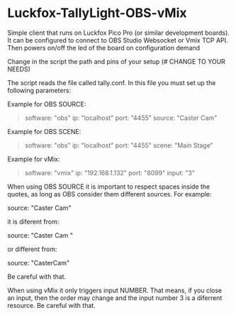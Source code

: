 # Luckfox-TallyLight-OBS-vMix
Simple client that runs on Luckfox Pico Pro (or similar development boards). It can be configured to connect to OBS Studio Websocket or Vmix TCP API. Then powers on/off the led of the board on configuration demand


Change in the script the path and pins of your setup (# CHANGE TO YOUR NEEDS)

The script reads the file called tally.conf. In this file you must set up the following parameters:

  Example for OBS SOURCE:
  >software: "obs"
  >ip: "localhost"
  >port: "4455"
  >source: "Caster Cam"
  
  Example for OBS SCENE:
  >software: "obs"
  >ip: "localhost"
  >port: "4455"
  >scene: "Main Stage"


  Example for vMix:
  >software: "vmix"
  >ip: "192.168.1.132"
  >port: "8099"
  >input: "3"


When using OBS SOURCE it is important to respect spaces inside the quotes, as long as OBS consider them different sources. For example:

source: "Caster Cam"

it is diferent from:

source: "Caster Cam "

or different from:

source: "CasterCam"

Be careful with that.


When using vMix it only triggers input NUMBER. That means, if you close an input, then the order may change and the input number 3 is a diferrent resource. Be careful with that.


